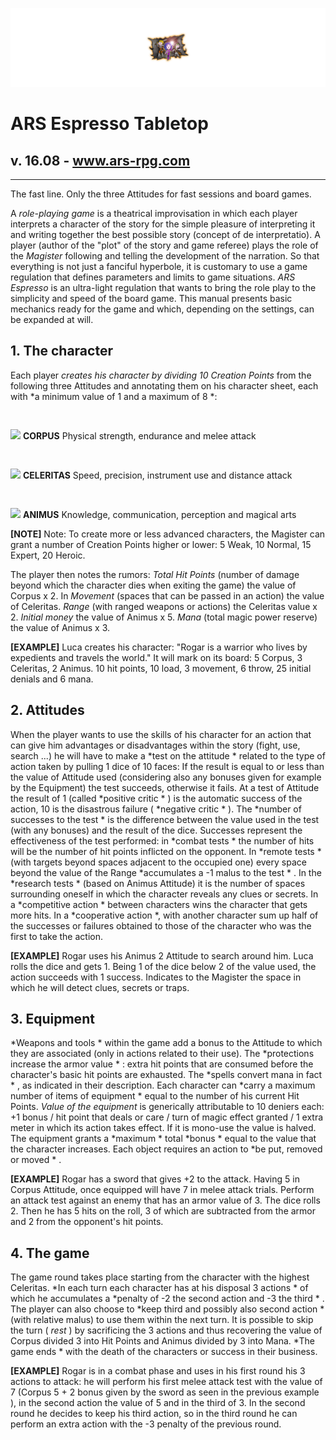 ![ARS Espresso](https://github.com/ilbak/ars/blob/main/asset/2NUdKbg.png)
# ARS Espresso Tabletop
## v. 16.08 - www.ars-rpg.com
---

The fast line. Only the three Attitudes for fast sessions and board games. 


A *role-playing game* is a theatrical improvisation in which each player interprets a character of the story for the simple pleasure of interpreting it and writing together the best possible story (concept of de interpretatio).
A player (author of the "plot" of the story and game referee) plays the role of the  *Magister* following and telling the development of the narration. So that everything is not just a fanciful hyperbole, it is customary to use a game regulation that defines parameters and limits to game situations.
*ARS Espresso* is an ultra-light regulation that wants to bring the role play to the simplicity and speed of the board game. This manual presents basic mechanics ready for the game and which, depending on the settings, can be expanded at will.



## 1. The character
Each player *creates his character by dividing 10 Creation Points* from the following three Attitudes and annotating them on his character sheet, each with  *a minimum value of 1 and a maximum of 8 *:
 
<img src="https://i.imgur.com/sfUTZJE.png" style="margin-top:30px;"> **CORPUS** 
Physical strength, endurance and melee attack

<img src="https://i.imgur.com/7hpixK6.png" style="margin-top:30px;"> **CELERITAS**
Speed, precision, instrument use and distance attack

<img src="https://i.imgur.com/vkP4lCL.png" style="margin-top:30px;"> **ANIMUS** 
Knowledge, communication, perception and magical arts



**[NOTE]**  Note: To create more or less advanced characters, the Magister can grant a number of Creation Points higher or lower: 5 Weak, 10 Normal, 15 Expert, 20 Heroic.

The player then notes the rumors:  *Total Hit Points*  (number of damage beyond which the character dies when exiting the game) the value of Corpus x 2. In  *Movement* (spaces that can be passed in an action) the value of Celeritas.  *Range*  (with ranged weapons or actions) the Celeritas value x 2. *Initial money* the value of Animus x 5.  *Mana*  (total magic power reserve) the value of Animus x 3.

**[EXAMPLE]** Luca creates his character: "Rogar is a warrior who lives by expedients and travels the world." It will mark on its board: 5 Corpus, 3 Celeritas, 2 Animus. 10 hit points, 10 load, 3 movement, 6 throw, 25 initial denials and 6 mana.



## 2. Attitudes

When the player wants to use the skills of his character for an action that can give him advantages or disadvantages within the story (fight, use, search ...) he will have to make a  *test on the attitude *  related to the type of action taken by pulling 1 dice of 10 faces: If the result is equal to or less than the value of Attitude used (considering also any bonuses given for example by the Equipment) the test succeeds, otherwise it fails.
At a test of Attitude the result of 1 (called  *positive critic * ) is the automatic success of the action, 10 is the disastrous failure (  *negative critic * ). The  *number of successes to the test *  is the difference between the value used in the test (with any bonuses) and the result of the dice.
Successes represent the effectiveness of the test performed: in  *combat tests *  the number of hits will be the number of hit points inflicted on the opponent. In  *remote tests *  (with targets beyond spaces adjacent to the occupied one) every space beyond the value of the Range  *accumulates a -1 malus to the test * . In the  *research tests *  (based on Animus Attitude) it is the number of spaces surrounding oneself in which the character reveals any clues or secrets. In a  *competitive action * between characters wins the character that gets more hits. In a  *cooperative action *, with another character sum up half of the successes or failures obtained to those of the character who was the first to take the action.

**[EXAMPLE]** Rogar uses his Animus 2 Attitude to search around him. Luca rolls the dice and gets 1. Being 1 of the dice below 2 of the value used, the action succeeds with 1 success. Indicates to the Magister the space in which he will detect clues, secrets or traps.



## 3. Equipment
 *Weapons and tools * within the game add a bonus to the Attitude to which they are associated (only in actions related to their use). The  *protections increase the armor value * : extra hit points that are consumed before the character's basic hit points are exhausted. The  *spells convert mana in fact * , as indicated in their description. Each character can  *carry a maximum number of items of equipment *  equal to the number of his current Hit Points.
 *Value of the equipment*  is generically attributable to 10 deniers each: +1 bonus / hit point that deals or care / turn of magic effect granted / 1 extra meter in which its action takes effect. If it is mono-use the value is halved.
The equipment grants a  *maximum *  total  *bonus * equal to the value that the character increases. Each object requires an action to  *be put, removed or moved * .

**[EXAMPLE]** Rogar has a sword that gives +2 to the attack. Having 5 in Corpus Attitude, once equipped will have 7 in melee attack trials. Perform an attack test against an enemy that has an armor value of 3. The dice rolls 2. Then he has 5 hits on the roll, 3 of which are subtracted from the armor and 2 from the opponent's hit points.



## 4. The game
The game round takes place starting from the character with the highest Celeritas.  *In each turn each character has at his disposal 3 actions *  of which he accumulates a  *penalty of -2 the second action and -3 the third * . The player can also choose to  *keep third and possibly also second action * (with relative malus) to use them within the next turn. It is possible to skip the turn ( *rest* ) by sacrificing the 3 actions and thus recovering the value of Corpus divided 3 into Hit Points and Animus divided by 3 into Mana.  *The game ends * with the death of the characters or success in their business.

**[EXAMPLE]** Rogar is in a combat phase and uses in his first round his 3 actions to attack: he will perform his first melee attack test with the value of 7 (Corpus 5 + 2 bonus given by the sword as seen in the previous example ), in the second action the value of 5 and in the third of 3. In the second round he decides to keep his third action, so in the third round he can perform an extra action with the -3 penalty of the previous round.
